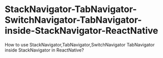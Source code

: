 # StackNavigator-TabNavigator-SwitchNavigator-TabNavigator-inside-StackNavigator-ReactNative
How to use StackNavigator,TabNavigator,SwitchNavigator TabNavigator inside StackNavigator in ReactNative?
